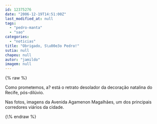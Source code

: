 ```yaml
---
id: 12375276
date: "2006-12-19T14:51:00Z"
last_modified_at: null
tags:
  - "pedro-manta"
  - "sao"
categories:
  - "noticias"
title: "Obrigado, S\u00e3o Pedro!"
sutia: null
chapeu: null
autor: "jamildo"
imagem: null
---
```

{\% raw %}
<p>Como prometemos, a? est&aacute; o retrato desolador da decora&ccedil;&atilde;o natalina do Recife, p&oacute;s-dil&uacute;vio.</p>
<p>Nas fotos, imagens da Avenida Agamenon Magalh&atilde;es, um dos principais corredores vi&aacute;rios da cidade.</p>
{\% endraw %}
